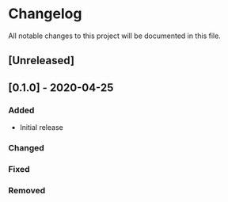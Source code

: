 # Changelog
All notable changes to this project will be documented in this file.


## [Unreleased]


## [0.1.0] - 2020-04-25
### Added
- Initial release

### Changed

### Fixed

### Removed

